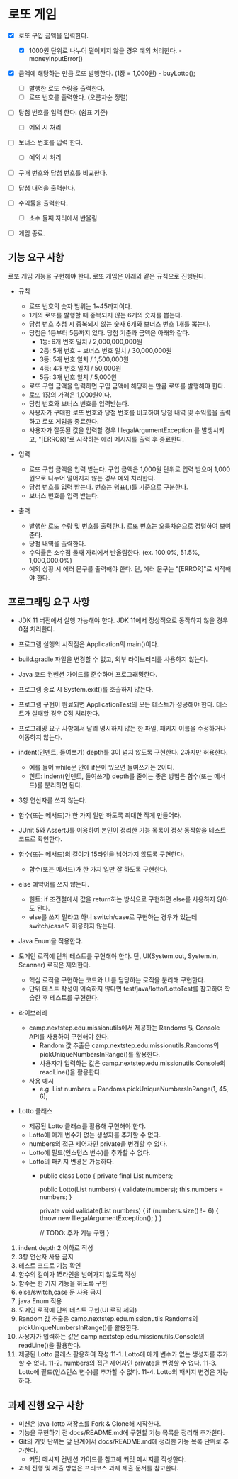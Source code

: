 # 로또 게임

- [x] 로또 구입 금액을 입력한다.
  - [x] 1000원 단위로 나누어 떨어지지 않을 경우 예외 처리한다. - moneyInputError()
- [x] 금액에 해당하는 만큼 로또 발행한다. (1장 = 1,000원) - buyLotto();
  - [ ] 발행한 로또 수량을 출력한다.
  - [ ] 로또 번호를 출력한다. (오름차순 정렬)
- [ ] 당첨 번호를 입력 한다. (쉼표 기준)
  - [ ] 예외 시 처리
- [ ] 보너스 번호를 입력 한다.
  - [ ] 예외 시 처리
- [ ] 구매 번호와 당첨 번호를 비교한다.
- [ ] 당첨 내역을 출력한다.
- [ ] 수익률을 출력한다.
  - [ ] 소수 둘째 자리에서 반올림
- [ ] 게임 종료.


## 기능 요구 사항

로또 게임 기능을 구현해야 한다. 로또 게임은 아래와 같은 규칙으로 진행된다.

* 규칙
  - 로또 번호의 숫자 범위는 1~45까지이다.
  - 1개의 로또를 발행할 때 중복되지 않는 6개의 숫자를 뽑는다.
  - 당첨 번호 추첨 시 중복되지 않는 숫자 6개와 보너스 번호 1개를 뽑는다.
  - 당첨은 1등부터 5등까지 있다. 당첨 기준과 금액은 아래와 같다.
     - 1등: 6개 번호 일치 / 2,000,000,000원
     - 2등: 5개 번호 + 보너스 번호 일치 / 30,000,000원
     - 3등: 5개 번호 일치 / 1,500,000원
     - 4등: 4개 번호 일치 / 50,000원
     - 5등: 3개 번호 일치 / 5,000원
  - 로또 구입 금액을 입력하면 구입 금액에 해당하는 만큼 로또를 발행해야 한다.
  - 로또 1장의 가격은 1,000원이다.
  - 당첨 번호와 보너스 번호를 입력받는다.
  - 사용자가 구매한 로또 번호와 당첨 번호를 비교하여 당첨 내역 및 수익률을 출력하고 로또 게임을 종료한다.
  - 사용자가 잘못된 값을 입력할 경우 IllegalArgumentException 를 발생시키고, "[ERROR]"로 시작하는 에러 메시지를 출력 후 종료한다.

* 입력
  - 로또 구입 금액을 입력 받는다. 구입 금액은 1,000원 단위로 입력 받으며 1,000원으로 나누어 떨어지지 않는 경우 예외 처리한다.
  - 당첨 번호를 입력 받는다. 번호는 쉼표(,)를 기준으로 구분한다.
  - 보너스 번호를 입력 받는다.

* 출력
  - 발행한 로또 수량 및 번호를 출력한다. 로또 번호는 오름차순으로 정렬하여 보여준다.
  - 당첨 내역을 출력한다.
  - 수익률은 소수점 둘째 자리에서 반올림한다. (ex. 100.0%, 51.5%, 1,000,000.0%)
  - 예외 상황 시 에러 문구를 출력해야 한다. 단, 에러 문구는 "[ERROR]"로 시작해야 한다.


## 프로그래밍 요구 사항

- JDK 11 버전에서 실행 가능해야 한다. JDK 11에서 정상적으로 동작하지 않을 경우 0점 처리한다.
- 프로그램 실행의 시작점은 Application의 main()이다.
- build.gradle 파일을 변경할 수 없고, 외부 라이브러리를 사용하지 않는다.
- Java 코드 컨벤션 가이드를 준수하며 프로그래밍한다.
- 프로그램 종료 시 System.exit()를 호출하지 않는다.
- 프로그램 구현이 완료되면 ApplicationTest의 모든 테스트가 성공해야 한다. 테스트가 실패할 경우 0점 처리한다.
- 프로그래밍 요구 사항에서 달리 명시하지 않는 한 파일, 패키지 이름을 수정하거나 이동하지 않는다.
- indent(인덴트, 들여쓰기) depth를 3이 넘지 않도록 구현한다. 2까지만 허용한다.
  - 예를 들어 while문 안에 if문이 있으면 들여쓰기는 2이다.
  - 힌트: indent(인덴트, 들여쓰기) depth를 줄이는 좋은 방법은 함수(또는 메서드)를 분리하면 된다.
- 3항 연산자를 쓰지 않는다.
- 함수(또는 메서드)가 한 가지 일만 하도록 최대한 작게 만들어라.
- JUnit 5와 AssertJ를 이용하여 본인이 정리한 기능 목록이 정상 동작함을 테스트 코드로 확인한다.

- 함수(또는 메서드)의 길이가 15라인을 넘어가지 않도록 구현한다.
  - 함수(또는 메서드)가 한 가지 일만 잘 하도록 구현한다.
- else 예약어를 쓰지 않는다.
  - 힌트: if 조건절에서 값을 return하는 방식으로 구현하면 else를 사용하지 않아도 된다.
  - else를 쓰지 말라고 하니 switch/case로 구현하는 경우가 있는데 switch/case도 허용하지 않는다.
- Java Enum을 적용한다.
- 도메인 로직에 단위 테스트를 구현해야 한다. 단, UI(System.out, System.in, Scanner) 로직은 제외한다.
  - 핵심 로직을 구현하는 코드와 UI를 담당하는 로직을 분리해 구현한다.
  - 단위 테스트 작성이 익숙하지 않다면 test/java/lotto/LottoTest를 참고하여 학습한 후 테스트를 구현한다.

* 라이브러리
  - camp.nextstep.edu.missionutils에서 제공하는 Randoms 및 Console API를 사용하여 구현해야 한다.
    - Random 값 추출은 camp.nextstep.edu.missionutils.Randoms의 pickUniqueNumbersInRange()를 활용한다.
    - 사용자가 입력하는 값은 camp.nextstep.edu.missionutils.Console의 readLine()을 활용한다.
  - 사용 예시 
    - e.g. List<Integer> numbers = Randoms.pickUniqueNumbersInRange(1, 45, 6);

* Lotto 클래스
  - 제공된 Lotto 클래스를 활용해 구현해야 한다.
  - Lotto에 매개 변수가 없는 생성자를 추가할 수 없다.
  - numbers의 접근 제어자인 private을 변경할 수 없다.
  - Lotto에 필드(인스턴스 변수)를 추가할 수 없다.
  - Lotto의 패키지 변경은 가능하다.
    - public class Lotto {
        private final List<Integer> numbers;

        public Lotto(List<Integer> numbers) {
          validate(numbers);
          this.numbers = numbers;
        }

        private void validate(List<Integer> numbers) {
          if (numbers.size() != 6) {
          throw new IllegalArgumentException();
             }
          }

        // TODO: 추가 기능 구현
      }
  
1. indent depth 2 이하로 작성
2. 3항 연산자 사용 금지
3. 테스트 코드로 기능 확인
4. 함수의 길이가 15라인을 넘어가지 않도록 작성
5. 함수는 한 가지 기능을 하도록 구현
6. else/switch,case 문 사용 금지
7. java Enum 적용
8. 도메인 로직에 단위 테스트 구현(UI 로직 제외)
9. Random 값 추출은 camp.nextstep.edu.missionutils.Randoms의 pickUniqueNumbersInRange()를 활용한다.
10. 사용자가 입력하는 값은 camp.nextstep.edu.missionutils.Console의 readLine()을 활용한다.
11. 제공된 Lotto 클래스 활용하여 작성
   11-1. Lotto에 매개 변수가 없는 생성자를 추가할 수 없다.
   11-2. numbers의 접근 제어자인 private을 변경할 수 없다.
   11-3. Lotto에 필드(인스턴스 변수)를 추가할 수 없다. 
   11-4. Lotto의 패키지 변경은 가능하다.


## 과제 진행 요구 사항

- 미션은 java-lotto 저장소를 Fork & Clone해 시작한다.
- 기능을 구현하기 전 docs/README.md에 구현할 기능 목록을 정리해 추가한다.
- Git의 커밋 단위는 앞 단계에서 docs/README.md에 정리한 기능 목록 단위로 추가한다.
  - 커밋 메시지 컨벤션 가이드를 참고해 커밋 메시지를 작성한다.
- 과제 진행 및 제출 방법은 프리코스 과제 제출 문서를 참고한다.